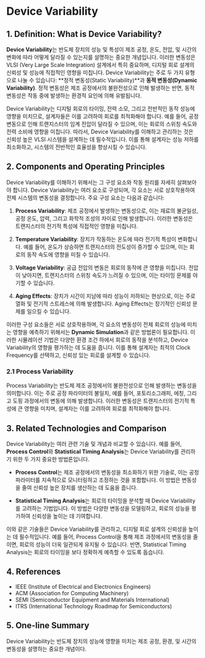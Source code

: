 # Device Variability

## 1. Definition: What is **Device Variability**?
**Device Variability**는 반도체 장치의 성능 및 특성이 제조 공정, 온도, 전압, 및 시간의 변화에 따라 어떻게 달라질 수 있는지를 설명하는 중요한 개념입니다. 이러한 변동성은 VLSI (Very Large Scale Integration) 설계에서 특히 중요하며, 디지털 회로 설계의 신뢰성 및 성능에 직접적인 영향을 미칩니다. Device Variability는 주로 두 가지 유형으로 나눌 수 있습니다: **정적 변동성(Static Variability)**과 **동적 변동성(Dynamic Variability)**. 정적 변동성은 제조 공정에서의 불완전성으로 인해 발생하는 반면, 동적 변동성은 작동 중에 발생하는 환경적 요인에 의해 유발됩니다.

Device Variability는 디지털 회로의 타이밍, 전력 소모, 그리고 전반적인 동작 성능에 영향을 미치므로, 설계자들은 이를 고려하여 회로를 최적화해야 합니다. 예를 들어, 공정 변동으로 인해 트랜지스터의 임계 전압이 달라질 수 있으며, 이는 회로의 스위칭 속도와 전력 소비에 영향을 미칩니다. 따라서, Device Variability를 이해하고 관리하는 것은 신뢰성 높은 VLSI 시스템을 설계하는 데 필수적입니다. 이를 통해 설계자는 성능 저하를 최소화하고, 시스템의 전반적인 효율성을 향상시킬 수 있습니다.

## 2. Components and Operating Principles
Device Variability를 이해하기 위해서는 그 구성 요소와 작동 원리를 자세히 살펴보아야 합니다. Device Variability는 여러 요소로 구성되며, 각 요소는 서로 상호작용하여 전체 시스템의 변동성을 결정합니다. 주요 구성 요소는 다음과 같습니다:

1. **Process Variability**: 제조 공정에서 발생하는 변동성으로, 이는 재료의 불균일성, 공정 온도, 압력, 그리고 화학적 조성의 차이로 인해 발생합니다. 이러한 변동성은 트랜지스터의 전기적 특성에 직접적인 영향을 미칩니다.

2. **Temperature Variability**: 장치가 작동하는 온도에 따라 전기적 특성이 변화합니다. 예를 들어, 온도가 상승하면 트랜지스터의 전도성이 증가할 수 있으며, 이는 회로의 동작 속도에 영향을 미칠 수 있습니다.

3. **Voltage Variability**: 공급 전압의 변동은 회로의 동작에 큰 영향을 미칩니다. 전압이 낮아지면, 트랜지스터의 스위칭 속도가 느려질 수 있으며, 이는 타이밍 문제를 야기할 수 있습니다.

4. **Aging Effects**: 장치가 시간이 지남에 따라 성능이 저하되는 현상으로, 이는 주로 열화 및 전기적 스트레스에 의해 발생합니다. Aging Effects는 장기적인 신뢰성 문제를 일으킬 수 있습니다.

이러한 구성 요소들은 서로 상호작용하며, 각 요소의 변동성이 전체 회로의 성능에 미치는 영향을 예측하기 위해서는 **Dynamic Simulation**과 같은 방법론이 필요합니다. 이러한 시뮬레이션 기법은 다양한 환경 조건 하에서 회로의 동작을 분석하고, Device Variability의 영향을 평가하는 데 도움을 줍니다. 이를 통해 설계자는 최적의 Clock Frequency를 선택하고, 신뢰성 있는 회로를 설계할 수 있습니다.

### 2.1 Process Variability
Process Variability는 반도체 제조 공정에서의 불완전성으로 인해 발생하는 변동성을 의미합니다. 이는 주로 공정 파라미터의 불일치, 예를 들어, 포토리소그래피, 에칭, 그리고 도핑 과정에서의 변동에 의해 발생합니다. 이러한 변동성은 트랜지스터의 전기적 특성에 큰 영향을 미치며, 설계자는 이를 고려하여 회로를 최적화해야 합니다. 

## 3. Related Technologies and Comparison
Device Variability는 여러 관련 기술 및 개념과 비교할 수 있습니다. 예를 들어, **Process Control**와 **Statistical Timing Analysis**는 Device Variability를 관리하기 위한 두 가지 중요한 방법론입니다. 

- **Process Control**는 제조 공정에서의 변동성을 최소화하기 위한 기술로, 이는 공정 파라미터를 지속적으로 모니터링하고 조정하는 것을 포함합니다. 이 방법은 변동성을 줄여 신뢰성 높은 장치를 생산하는 데 도움을 줍니다.

- **Statistical Timing Analysis**는 회로의 타이밍을 분석할 때 Device Variability를 고려하는 기법입니다. 이 방법은 다양한 변동성을 모델링하고, 회로의 성능을 평가하여 신뢰성을 높이는 데 기여합니다.

이와 같은 기술들은 Device Variability를 관리하고, 디지털 회로 설계의 신뢰성을 높이는 데 필수적입니다. 예를 들어, Process Control을 통해 제조 과정에서의 변동성을 줄이면, 회로의 성능이 더욱 일관되게 유지될 수 있습니다. 반면, Statistical Timing Analysis는 회로의 타이밍을 보다 정확하게 예측할 수 있도록 돕습니다.

## 4. References
- IEEE (Institute of Electrical and Electronics Engineers)
- ACM (Association for Computing Machinery)
- SEMI (Semiconductor Equipment and Materials International)
- ITRS (International Technology Roadmap for Semiconductors)

## 5. One-line Summary
Device Variability는 반도체 장치의 성능에 영향을 미치는 제조 공정, 환경, 및 시간의 변동성을 설명하는 중요한 개념이다.